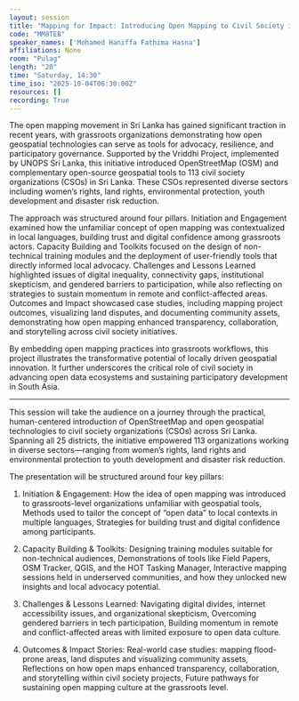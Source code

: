 ```yaml
---
layout: session
title: "Mapping for Impact: Introducing Open Mapping to Civil Society in Sri Lanka"
code: "MM8TEB"
speaker_names: ['Mohamed Haniffa Fathima Hasna']
affiliations: None
room: "Pulag"
length: "20"
time: "Saturday, 14:30"
time_iso: "2025-10-04T06:30:00Z"
resources: []
recording: True
---
```


The open mapping movement in Sri Lanka has gained significant traction in recent years, with grassroots organizations demonstrating how open geospatial technologies can serve as tools for advocacy, resilience, and participatory governance. Supported by the Vriddhi Project, implemented by UNOPS Sri Lanka, this initiative introduced OpenStreetMap (OSM) and complementary open-source geospatial tools to 113 civil society organizations (CSOs) in Sri Lanka. These CSOs represented diverse sectors including women’s rights, land rights, environmental protection, youth development and disaster risk reduction.

The approach was structured around four pillars. Initiation and Engagement examined how the unfamiliar concept of open mapping was contextualized in local languages, building trust and digital confidence among grassroots actors. Capacity Building and Toolkits focused on the design of non-technical training modules and the deployment of user-friendly tools that directly informed local advocacy. Challenges and Lessons Learned highlighted issues of digital inequality, connectivity gaps, institutional skepticism, and gendered barriers to participation, while also reflecting on strategies to sustain momentum in remote and conflict-affected areas. Outcomes and Impact showcased case studies, including mapping project outcomes, visualizing land disputes, and documenting community assets, demonstrating how open mapping enhanced transparency, collaboration, and storytelling across civil society initiatives.

By embedding open mapping practices into grassroots workflows, this project illustrates the transformative potential of locally driven geospatial innovation. It further underscores the critical role of civil society in advancing open data ecosystems and sustaining participatory development in South Asia.

<hr>

This session will take the audience on a journey through the practical, human-centered introduction of OpenStreetMap and open geospatial technologies to civil society organizations (CSOs) across Sri Lanka. Spanning all 25 districts, the initiative empowered 113 organizations working in diverse sectors—ranging from women’s rights, land rights and environmental protection to youth development and disaster risk reduction.

The presentation will be structured around four key pillars:

1. Initiation &amp; Engagement: How the idea of open mapping was introduced to grassroots-level organizations unfamiliar with geospatial tools, Methods used to tailor the concept of “open data” to local contexts in multiple languages, Strategies for building trust and digital confidence among participants.

2. Capacity Building &amp; Toolkits: Designing training modules suitable for non-technical audiences, Demonstrations of tools like Field Papers, OSM Tracker, QGIS, and the HOT Tasking Manager, Interactive mapping sessions held in underserved communities, and how they unlocked new insights and local advocacy potential.

3. Challenges &amp; Lessons Learned: Navigating digital divides, internet accessibility issues, and organizational skepticism, Overcoming gendered barriers in tech participation, Building momentum in remote and conflict-affected areas with limited exposure to open data culture.

4. Outcomes &amp; Impact Stories: Real-world case studies: mapping flood-prone areas, land disputes and visualizing community assets, Reflections on how open maps enhanced transparency, collaboration, and storytelling within civil society projects, Future pathways for sustaining open mapping culture at the grassroots level.

